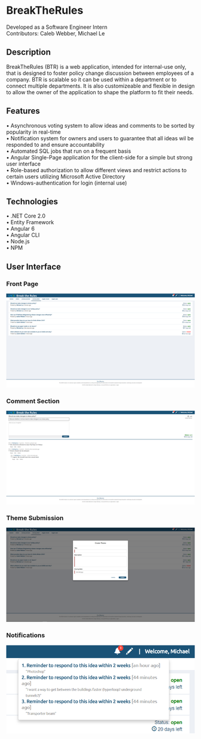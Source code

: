 # BreakTheRules  
Developed as a Software Engineer Intern  
Contributors: Caleb Webber, Michael Le

## Description
BreakTheRules (BTR) is a web application, intended for internal-use only, that is designed to foster policy change discussion between employees of a company. BTR is scalable so it can be used within a department or to connect multiple departments. It is also customizeable and flexible in design to allow the owner of the application to shape the platform to fit their needs.

## Features  
• Asynchronous voting system to allow ideas and comments to be sorted by popularity in real-time  
• Notification system for owners and users to guarantee that all ideas wil be responded to and ensure accountability  
• Automated SQL jobs that run on a frequent basis  
• Angular Single-Page application for the client-side for a simple but strong user interface  
• Role-based authorization to allow different views and restrict actions to certain users utilizing Microsoft Active Directory  
• Windows-authentication for login (internal use)  

## Technologies  
• .NET Core 2.0  
• Entity Framework  
• Angular 6  
• Angular CLI  
• Node.js  
• NPM  

## User Interface

### Front Page
![Front Page](Angular/src/assets/images/frontpage.PNG)

### Comment Section
![Comment Section](Angular/src/assets/images/comments.PNG)

### Theme Submission
![Submit Theme](Angular/src/assets/images/post.PNG)

### Notifications
![Notifications](Angular/src/assets/images/notifications.PNG)
